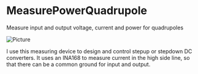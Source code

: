 # MeasurePowerQuadrupole
Measure input and output voltage, current and power for quadrupoles

![Picture](/measurequadrupole.png)

I use this measuring device to design and control stepup or stepdown DC converters.
It uses an INA168 to measure current in the high side line, so that there can be a common ground for input and output.


